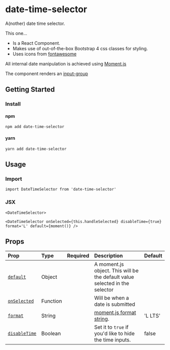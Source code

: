 # date-time-selector

A(nother) date time selector.

This one...

- Is a React Component.
- Makes use of out-of-the-box Bootstrap 4 css classes for styling.
- Uses icons from [fontawesome](http://fontawesome.io/icons/ "Font Awesome Homepage")

All internal date manipulation is achieved using [Moment.js](https://momentjs.com/docs/#/parsing/ "Moment.js Homepage")

The component renders an [input-group](https://getbootstrap.com/docs/4.0/components/input-group/)

## Getting Started
### Install

#### npm
`npm add date-time-selector`

#### yarn
`yarn add date-time-selector`

## Usage


### Import

`import DateTimeSelector from 'date-time-selector'`

### JSX

`<DateTimeSelector> `

`<DateTimeSelector onSelected={this.handleSelected} disableTime={true} format='L' default={moment()} />`

## Props

| Prop | Type | Required | Description | Default |
| :--- | :--- | :---: | :--- | :--- |
| [`default`](#defaultProp) | Object | | A moment.js object.  This will be the default value selected in the selector |  |
| [`onSelected`](#onSelectedProp) | Function | | Will be when a date is submitted | |
| [`format`](#formatProp) | String | | [moment.js format string](https://momentjs.com/docs/#/displaying/format/). | 'L LTS' |
| [`disableTime`](#disableTimeProp) | Boolean | | Set it to `true` if you'd like to hide the time inputs. | false |

